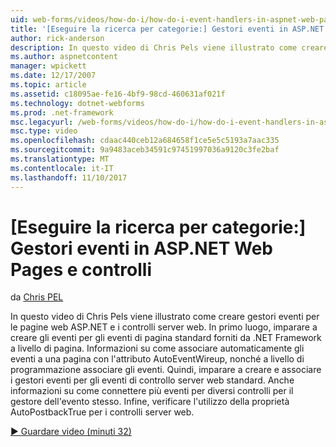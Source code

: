 ```yaml
---
uid: web-forms/videos/how-do-i/how-do-i-event-handlers-in-aspnet-web-pages-and-controls
title: '[Eseguire la ricerca per categorie:] Gestori eventi in ASP.NET Web Pages e controlli | Documenti Microsoft'
author: rick-anderson
description: In questo video di Chris Pels viene illustrato come creare gestori eventi per le pagine web ASP.NET e i controlli server web. In primo luogo, imparare a creare f gli eventi a livello di pagina...
ms.author: aspnetcontent
manager: wpickett
ms.date: 12/17/2007
ms.topic: article
ms.assetid: c18095ae-fe16-4bf9-98cd-460631af021f
ms.technology: dotnet-webforms
ms.prod: .net-framework
msc.legacyurl: /web-forms/videos/how-do-i/how-do-i-event-handlers-in-aspnet-web-pages-and-controls
msc.type: video
ms.openlocfilehash: cdaac440ceb12a684658f1ce5e5c5193a7aac335
ms.sourcegitcommit: 9a9483aceb34591c97451997036a9120c3fe2baf
ms.translationtype: MT
ms.contentlocale: it-IT
ms.lasthandoff: 11/10/2017
---
```

<a name="how-do-i-event-handlers-in-aspnet-web-pages-and-controls"></a>[Eseguire la ricerca per categorie:] Gestori eventi in ASP.NET Web Pages e controlli
====================
da [Chris PEL](https://twitter.com/chrispels)

In questo video di Chris Pels viene illustrato come creare gestori eventi per le pagine web ASP.NET e i controlli server web. In primo luogo, imparare a creare gli eventi per gli eventi di pagina standard forniti da .NET Framework a livello di pagina. Informazioni su come associare automaticamente gli eventi a una pagina con l'attributo AutoEventWireup, nonché a livello di programmazione associare gli eventi. Quindi, imparare a creare e associare i gestori eventi per gli eventi di controllo server web standard. Anche informazioni su come connettere più eventi per diversi controlli per il gestore dell'evento stesso. Infine, verificare l'utilizzo della proprietà AutoPostbackTrue per i controlli server web.

[&#9654; Guardare video (minuti 32)](https://channel9.msdn.com/Blogs/ASP-NET-Site-Videos/how-do-i-event-handlers-in-aspnet-web-pages-and-controls)
